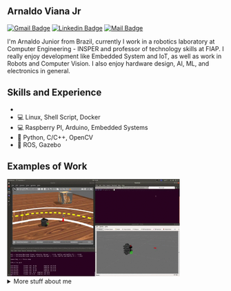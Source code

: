## Arnaldo Viana Jr

[![Gmail Badge](https://img.shields.io/badge/-arnaldoavianajr@gmail.com-c71610?style=flat-square&logo=Gmail&logoColor=white&link=mailto:arnaldoavianajr@gmail.com)](mailto:arnaldoavianajr@gmail.com)
[![Linkedin Badge](https://img.shields.io/badge/-Arnaldo%20Viana-2867B2?style=flat-square&logo=Linkedin&logoColor=white&link=https://www.linkedin.com/in/arnaldo-alves-viana-junior-b3192334/)](https://www.linkedin.com/in/arnaldo-alves-viana-junior-b3192334/)
[![Mail Badge](https://img.shields.io/badge/-Youtube-e74c3c?style=flat&labelColor=e74c3c&logo=youtube&logoColor=white)](https://youtube.com/channel/UCb6MEkxngDA5E1XBs_zULgQ) 


I'm Arnaldo Junior from Brazil, currently I work in a robotics laboratory at Computer Engineering - INSPER and professor of technology skills at FIAP. I really enjoy development like Embedded System and IoT, as well as work in Robots and Computer Vision. I also enjoy hardware design, AI, ML, and electronics in general.

## Skills and Experience

* 
* :computer: Linux, Shell Script, Docker
* :computer: Raspberry PI, Arduino, Embedded Systems
* :snake: Python, C/C++, OpenCV
* :robot: ROS, Gazebo

## Examples of Work
<img src="https://github.com/arnaldojr/arnaldojr/blob/main/robotsim.gif" width="400" >


<details>
<summary>
  More stuff about me
</summary>
  
<img width="400px" align="left" src="https://github-readme-stats.vercel.app/api?username=arnaldojr&theme=" />
